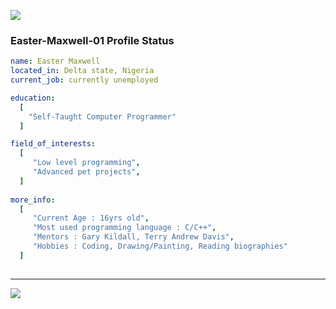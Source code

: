  <p align="left">
  <img src="https://capsule-render.vercel.app/api?type=waving&color=brown&height=90&section=footer"/>
</p>

### Easter-Maxwell-01 Profile Status

```yaml
name: Easter Maxwell
located_in: Delta state, Nigeria
current_job: currently unemployed

education:
  [
    "Self-Taught Computer Programmer"
  ]

field_of_interests:
  [
     "Low level programming",
     "Advanced pet projects",
  ]
 
more_info:
  [
     "Current Age : 16yrs old",
     "Most used programming language : C/C++",
     "Mentors : Gary Kildall, Terry Andrew Davis",
     "Hobbies : Coding, Drawing/Painting, Reading biographies"
  ]
  
```
---

<p align="left">
  <img src="https://capsule-render.vercel.app/api?type=waving&color=dark&height=90&section=footer"/>
</p>


